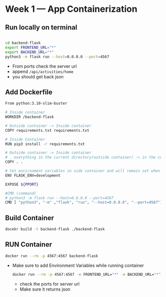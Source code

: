 # Week 1 — App Containerization

## Run locally on terminal

```sh

cd backend-flask
export FRONTEND_URL="*"
export BACKEND_URL="*"
python3 -m flask run --host=0.0.0.0 --port=4567

```

- From ports check the server url
- append `/api/activities/home`
- you should get back json

## Add Dockerfile

```sh
From python:3.10-slim-buster

# Inside container
WORKDIR /backend-flask

# Outside container -> Inside container
COPY requirements.txt requirements.txt

# Inside Container
RUN pip3 install -r requirements.txt

# Outside container -> Inside container
# . everything in the current directory(outside container) -> in the current directory(inside container)
COPY . .

# Set environment variables in side container and will remain set when container is running
ENV FLASK_ENV=development

EXPOSE ${PPORT}

#CMD (command)
# python3 -m flask run --host=0.0.0.0 --port=4567
CMD [ "python3", "-m" ,"flask", "run", "--host=0.0.0.0", "--port=4567"]
```

## Build Container

```sh
docekr build -t backend-flask ./backend-flask
```

## RUN Container
```sh
docker run --rm -p 4567:4567 backend-flask
```
- Make sure to add Environment Variables while running container
  ```sh
  docker run --rm -p 4567:4567 -e FRONTEND_URL="*" -e BACKEND_URL="*" backend-flask
  ```
  - check the ports for server url
  - Make sure it returns json

